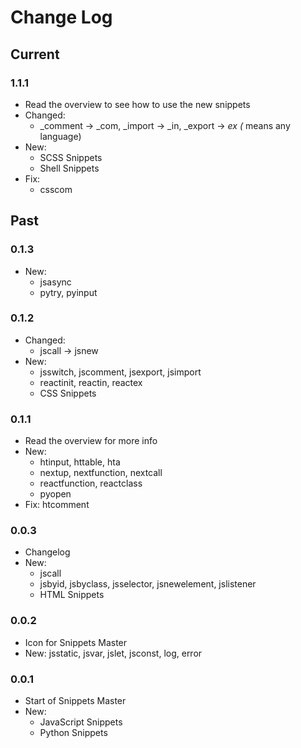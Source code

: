 # Change Log

## Current
### 1.1.1
- Read the overview to see how to use the new snippets
- Changed:
    - _comment -> _com, _import -> _in, _export -> _ex (_ means any language)
- New:
    - SCSS Snippets
    - Shell Snippets
- Fix:
    - csscom

## Past
### 0.1.3
- New:
    - jsasync
    - pytry, pyinput


### 0.1.2
- Changed:
    - jscall -> jsnew
- New:
    - jsswitch, jscomment, jsexport, jsimport
    - reactinit, reactin, reactex
    - CSS Snippets

### 0.1.1
- Read the overview for more info
- New:
    - htinput, httable, hta
    - nextup, nextfunction, nextcall
    - reactfunction, reactclass
    - pyopen
- Fix: htcomment

### 0.0.3
- Changelog
- New:
    - jscall
    - jsbyid, jsbyclass, jsselector, jsnewelement, jslistener
    - HTML Snippets

### 0.0.2
- Icon for Snippets Master
- New: jsstatic, jsvar, jslet, jsconst, log, error

### 0.0.1
- Start of Snippets Master
- New:
    - JavaScript Snippets
    - Python Snippets